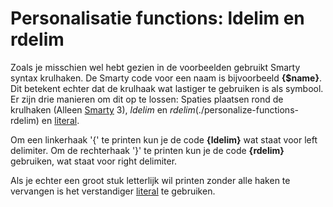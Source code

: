 # Personalisatie functions: ldelim en rdelim

Zoals je misschien wel hebt gezien in de voorbeelden gebruikt Smarty 
syntax krulhaken. De Smarty code voor een naam is bijvoorbeeld **{$name}**.
Dit betekent echter dat de krulhaak wat lastiger te gebruiken is als symbool. 
Er zijn drie manieren om dit op te lossen: Spaties plaatsen rond de krulhaken 
(Alleen [Smarty](./smarty-2-vs-smarty-3) 3), *ldelim* en 
*rdelim*(./personalize-functions-rdelim) en [literal](./personalization-functions-literal).

Om een linkerhaak '{' te printen kun je de code **{ldelim}** wat staat voor 
left delimiter. Om de rechterhaak '}' te printen kun je de code **{rdelim}** 
gebruiken, wat staat voor right delimiter.

Als je echter een groot stuk letterlijk wil printen zonder alle haken 
te vervangen is het verstandiger [literal](./personalization-functions-literal) 
te gebruiken.